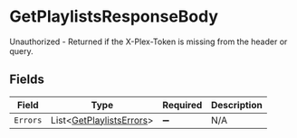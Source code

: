 # GetPlaylistsResponseBody

Unauthorized - Returned if the X-Plex-Token is missing from the header or query.


## Fields

| Field                                                                   | Type                                                                    | Required                                                                | Description                                                             |
| ----------------------------------------------------------------------- | ----------------------------------------------------------------------- | ----------------------------------------------------------------------- | ----------------------------------------------------------------------- |
| `Errors`                                                                | List<[GetPlaylistsErrors](../../Models/Requests/GetPlaylistsErrors.md)> | :heavy_minus_sign:                                                      | N/A                                                                     |
